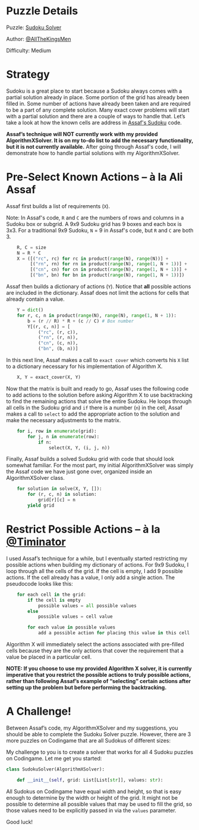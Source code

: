# Puzzle Details

Puzzle: [Sudoku Solver](https://www.codingame.com/training/medium/sudoku-solver)

Author: [@AllTheKingsMen](https://www.codingame.com/profile/571927d715f15c3dec7693f461e2a63c6671233)

Difficulty: Medium

# Strategy

Sudoku is a great place to start because a Sudoku always comes with a partial solution already in place. Some portion of the grid has already been filled in. Some number of actions have already been taken and are required to be a part of any complete solution.
Many exact cover problems will start with a partial solution and there are a couple of ways to handle that. Let’s take a look at how the known cells are address in [Assaf's Sudoku]( https://www.cs.mcgill.ca/~aassaf9/python/sudoku.txt) code.

__Assaf’s technique will NOT currently work with my provided AlgorithmXSolver. It is on my to-do list to add the necessary functionality, but it is not currently available.__ After going through Assaf's code, I will demonstrate how to handle partial solutions with my AlgorithmXSolver.

# Pre-Select Known Actions – à la Ali Assaf

Assaf first builds a list of requirements (`X`).

Note: In Assaf's code, `R` and `C` are the numbers of rows and columns in a Sudoku box or subgrid. A 9x9 Sudoku grid has 9 boxes and each box is 3x3. For a traditional 9x9 Sudoku, `N` = 9 in Assaf's code, but `R` and `C` are both 3.

```python
    R, C = size
    N = R * C
    X = ([("rc", rc) for rc in product(range(N), range(N))] +
         [("rn", rn) for rn in product(range(N), range(1, N + 1))] +
         [("cn", cn) for cn in product(range(N), range(1, N + 1))] +
         [("bn", bn) for bn in product(range(N), range(1, N + 1))])
```

Assaf then builds a dictionary of actions (`Y`). Notice that __all__ possible actions are included in the dictionary. Assaf does not limit the actions for cells that already contain a value.

```python 
    Y = dict()
    for r, c, n in product(range(N), range(N), range(1, N + 1)):
        b = (r // R) * R + (c // C) # Box number
        Y[(r, c, n)] = [
            ("rc", (r, c)),
            ("rn", (r, n)),
            ("cn", (c, n)),
            ("bn", (b, n))]
```

In this next line, Assaf makes a call to `exact cover` which converts his `X` list to a dictionary necessary for his implementation of Algorithm X.

```python
    X, Y = exact_cover(X, Y)
```

Now that the matrix is built and ready to go, Assaf uses the following code to add actions to the solution before asking Algorithm X to use backtracking to find the remaining actions that solve the entire Sudoku. He loops through all cells in the Sudoku grid and `if` there is a number (`n`) in the cell, Assaf makes a call to `select` to add the appropriate action to the solution and make the necessary adjustments to the matrix.

```python
    for i, row in enumerate(grid):
        for j, n in enumerate(row):
            if n:
                select(X, Y, (i, j, n))
```

Finally, Assaf builds a solved Sudoku grid with code that should look somewhat familiar. For the most part, my initial AlgorithmXSolver was simply the Assaf code we have just gone over, organized inside an AlgorithmXSolver class.


```python
    for solution in solve(X, Y, []):
        for (r, c, n) in solution:
            grid[r][c] = n
        yield grid
```

# Restrict Possible Actions – à la [@Timinator](https://www.codingame.com/profile/2df7157da821f39bbf6b36efae1568142907334)

I used Assaf’s technique for a while, but I eventually started restricting my possible actions when building my dictionary of actions. For 9x9 Sudoku, I loop through all the cells of the grid. If the cell is empty, I add 9 possible actions. If the cell already has a value, I only add a single action. The pseudocode looks like this:

```python
    for each cell in the grid:
        if the cell is empty
            possible values = all possible values
        else
            possible values = cell value

        for each value in possible values
            add a possible action for placing this value in this cell
```

Algorithm X will immediately select the actions associated with pre-filled cells because they are the only actions that cover the requirement that a value be placed in a particular cell.

__NOTE: If you choose to use my provided Algorithm X solver, it is currently imperative that you restrict the possible actions to truly possible actions, rather than following Assaf’s example of “selecting” certain actions after setting up the problem but before performing the backtracking.__

# A Challenge!

Between Assaf’s code, my AlgorithmXSolver and my suggestions, you should be able to complete the Sudoku Solver puzzle. However, there are  3 more puzzles on Codingame that are all Sudokus of different sizes:


My challenge to you is to create a solver that works for all 4 Sudoku puzzles on Codingame. Let me get you started:

```python
class SudokuSolver(AlgorithmXSolver):

    def __init__(self, grid: List[List[str]], values: str):
```

All Sudokus on Codingame have equal width and height, so that is easy enough to determine by the width or height of the grid. It might not be possible to determine all possible values that may be used to fill the grid, so those values need to be explicitly passed in via the `values` parameter.

Good luck!

